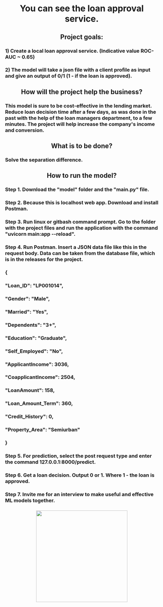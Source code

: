 <h1 align="center">You can see the loan approval service.</h1>
<h2 align="center">Project goals:</h2>
<h3 align="left">1) Create a local loan approval service. (Indicative value ROC-AUC ~ 0.65)</h3>
<h3 align="left">2) The model will take a json file with a client profile as input and give an output of 0/1 (1 - if the loan is approved).</h3>

<h2 align="center">How will the project help the business?</h2>
<h3 align="left">This model is sure to be cost-effective in the lending market. Reduce loan decision time after a few days, as was done in the past with the help of the loan managers department, to a few minutes. The project will help increase the company's income and conversion.</h3>

<h2 align="center">What is to be done?</h2>
<h3 align="left">Solve the separation difference.</h3>

<h2 align="center">How to run the model?</h2>
<h3 align="left">Step 1. Download the "model" folder and the "main.py" file.</h3>
<h3 align="left">Step 2. Because this is localhost web app. Download and install Postman.</h3>
<h3 align="left">Step 3. Run linux or gitbash command prompt. Go to the folder with the project files and run the application with the command "uvicorn main:app --reload".</h3>
<h3 align="left">Step 4. Run Postman. Insert a JSON data file like this in the request body. Data can be taken from the database file, which is in the releases for the project.</h3>
<h3 align="left">{</h3>
<h3 align="left">    "Loan_ID": "LP001014",</h3>
<h3 align="left">    "Gender": "Male",</h3>
<h3 align="left">    "Married": "Yes",</h3>
<h3 align="left">    "Dependents": "3+",</h3>
<h3 align="left">    "Education": "Graduate",</h3>
<h3 align="left">    "Self_Employed": "No",</h3>
<h3 align="left">    "ApplicantIncome": 3036,</h3>
<h3 align="left">    "CoapplicantIncome": 2504,</h3>
<h3 align="left">    "LoanAmount": 158,</h3>
<h3 align="left">   "Loan_Amount_Term": 360,</h3>
<h3 align="left">    "Credit_History": 0,</h3>
<h3 align="left">    "Property_Area": "Semiurban"</h3>
<h3 align="left">}</h3>
<h3 align="left">Step 5. For prediction, select the post request type and enter the command 127.0.0.1:8000/predict.</h3>
<h3 align="left">Step 6. Get a loan decision. Output 0 or 1. Where 1 - the loan is approved.</h3>
<h3 align="left">Step 7. Invite me for an interview to make useful and effective ML models together.</h3>
<h3 align="center"><img src="https://media.giphy.com/media/UqZ4imFIoljlr5O2sM/giphy.gif" width="300"/></h3>
